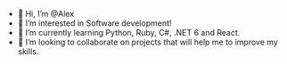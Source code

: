 - 👋 Hi, I’m @Alex
- 👀 I’m interested in Software development!
- 🌱 I’m currently learning Python, Ruby, C#, .NET 6 and React.
- 💞️ I’m looking to collaborate on projects that will help me to improve my skills.
